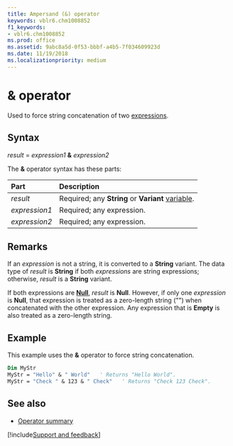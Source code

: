 ```yaml
---
title: Ampersand (&) operator
keywords: vblr6.chm1008852
f1_keywords:
- vblr6.chm1008852
ms.prod: office
ms.assetid: 9abc8a5d-0f53-bbbf-a4b5-7f034609923d
ms.date: 11/19/2018
ms.localizationpriority: medium
---
```


# & operator

Used to force string concatenation of two [expressions](../../Glossary/vbe-glossary.md#expression).

## Syntax

_result_ = _expression1_ **&** _expression2_

The **&** operator syntax has these parts:

|Part|Description|
|:-----|:-----|
| _result_|Required; any **String** or **Variant** [variable](../../Glossary/vbe-glossary.md).|
| _expression1_|Required; any expression.|
| _expression2_|Required; any expression.|


## Remarks

If an _expression_ is not a string, it is converted to a **String** variant. The data type of _result_ is **String** if both _expressions_ are string expressions; otherwise, _result_ is a **String** variant. 

If both expressions are **[Null](../../Glossary/vbe-glossary.md#null)**, _result_ is **Null**. However, if only one _expression_ is **Null**, that expression is treated as a zero-length string ("") when concatenated with the other expression. Any expression that is **Empty** is also treated as a zero-length string.

## Example

This example uses the **&** operator to force string concatenation.

```vb
Dim MyStr
MyStr = "Hello" & " World"   ' Returns "Hello World".
MyStr = "Check " & 123 & " Check"   ' Returns "Check 123 Check".
```


## See also

- [Operator summary](operator-summary.md)

[!include[Support and feedback](~/includes/feedback-boilerplate.md)]